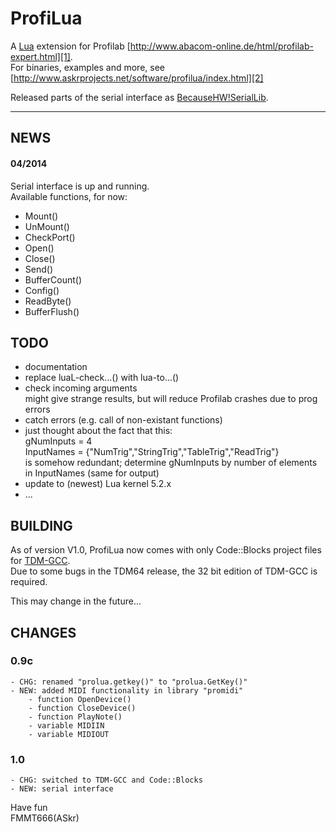 ProfiLua
========

A [Lua][4] extension for Profilab [http://www.abacom-online.de/html/profilab-expert.html][1].  
For binaries, examples and more, see [http://www.askrprojects.net/software/profilua/index.html][2]

Released parts of the serial interface as [BecauseHW!SerialLib][5].

-----------------------------------------------------------------------------------------------


## NEWS

#### 04/2014

  Serial interface is up and running.  
  Available functions, for now:

   - Mount()
   - UnMount()
   - CheckPort()
   - Open()
   - Close()
   - Send()
   - BufferCount()
   - Config()
   - ReadByte()
   - BufferFlush()

## TODO

  - documentation
  - replace luaL-check...() with lua-to...()
  - check incoming arguments  
    might give strange results, but will reduce Profilab crashes due to prog errors  
  - catch errors (e.g. call of non-existant functions)
  - just thought about the fact that this:  
	    gNumInputs  = 4  
	    InputNames  = {"NumTrig","StringTrig","TableTrig","ReadTrig"}  
	is somehow redundant; determine gNumInputs by number of elements in InputNames
    (same for output)
  - update to (newest) Lua kernel 5.2.x
  - ...


## BUILDING

  As of version V1.0, ProfiLua now comes with only Code::Blocks project files for [TDM-GCC][3].  
  Due to some bugs in the TDM64 release, the 32 bit edition of TDM-GCC is required.

  This may change in the future...



## CHANGES

### 0.9c

    - CHG: renamed "prolua.getkey()" to "prolua.GetKey()"
    - NEW: added MIDI functionality in library "promidi"
        - function OpenDevice()
        - function CloseDevice()
        - function PlayNote()
        - variable MIDIIN
        - variable MIDIOUT

### 1.0

    - CHG: switched to TDM-GCC and Code::Blocks
    - NEW: serial interface



Have fun  
FMMT666(ASkr)


[1]: http://www.abacom-online.de/html/profilab-expert.html
[2]: http://www.askrprojects.net/software/profilua/index.html
[3]: http://tdm-gcc.tdragon.net/
[4]: http://www.lua.org/
[5]: https://github.com/FMMT666/BecauseHWSerialLib
